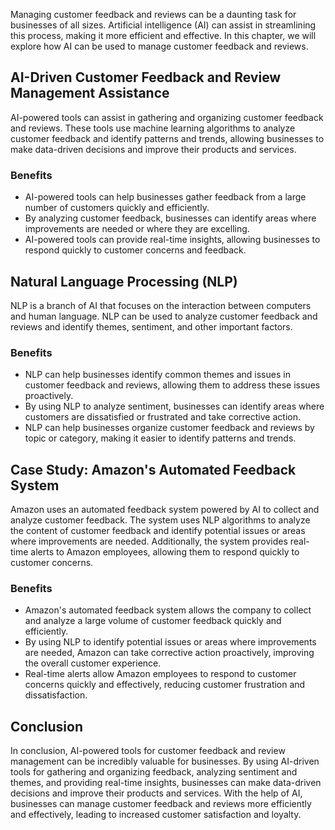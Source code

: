 
Managing customer feedback and reviews can be a daunting task for businesses of all sizes. Artificial intelligence (AI) can assist in streamlining this process, making it more efficient and effective. In this chapter, we will explore how AI can be used to manage customer feedback and reviews.

AI-Driven Customer Feedback and Review Management Assistance
------------------------------------------------------------

AI-powered tools can assist in gathering and organizing customer feedback and reviews. These tools use machine learning algorithms to analyze customer feedback and identify patterns and trends, allowing businesses to make data-driven decisions and improve their products and services.

### Benefits

* AI-powered tools can help businesses gather feedback from a large number of customers quickly and efficiently.
* By analyzing customer feedback, businesses can identify areas where improvements are needed or where they are excelling.
* AI-powered tools can provide real-time insights, allowing businesses to respond quickly to customer concerns and feedback.

Natural Language Processing (NLP)
---------------------------------

NLP is a branch of AI that focuses on the interaction between computers and human language. NLP can be used to analyze customer feedback and reviews and identify themes, sentiment, and other important factors.

### Benefits

* NLP can help businesses identify common themes and issues in customer feedback and reviews, allowing them to address these issues proactively.
* By using NLP to analyze sentiment, businesses can identify areas where customers are dissatisfied or frustrated and take corrective action.
* NLP can help businesses organize customer feedback and reviews by topic or category, making it easier to identify patterns and trends.

Case Study: Amazon's Automated Feedback System
----------------------------------------------

Amazon uses an automated feedback system powered by AI to collect and analyze customer feedback. The system uses NLP algorithms to analyze the content of customer feedback and identify potential issues or areas where improvements are needed. Additionally, the system provides real-time alerts to Amazon employees, allowing them to respond quickly to customer concerns.

### Benefits

* Amazon's automated feedback system allows the company to collect and analyze a large volume of customer feedback quickly and efficiently.
* By using NLP to identify potential issues or areas where improvements are needed, Amazon can take corrective action proactively, improving the overall customer experience.
* Real-time alerts allow Amazon employees to respond to customer concerns quickly and effectively, reducing customer frustration and dissatisfaction.

Conclusion
----------

In conclusion, AI-powered tools for customer feedback and review management can be incredibly valuable for businesses. By using AI-driven tools for gathering and organizing feedback, analyzing sentiment and themes, and providing real-time insights, businesses can make data-driven decisions and improve their products and services. With the help of AI, businesses can manage customer feedback and reviews more efficiently and effectively, leading to increased customer satisfaction and loyalty.
